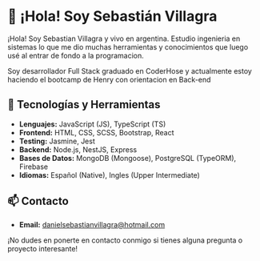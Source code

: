 # 👋 ¡Hola! Soy Sebastián Villagra

¡Hola! Soy Sebastian Villagra y vivo en argentina. Estudio ingenieria en sistemas lo que me dio muchas herramientas y conocimientos que luego usé al entrar de fondo a la programacion.

Soy desarrollador Full Stack graduado en CoderHose y actualmente estoy haciendo el bootcamp de Henry con orientacion en Back-end

## 🚀 Tecnologías y Herramientas

- **Lenguajes:** JavaScript (JS), TypeScript (TS)
- **Frontend:** HTML, CSS, SCSS, Bootstrap, React
- **Testing:** Jasmine, Jest
- **Backend:** Node.js, NestJS, Express
- **Bases de Datos:** MongoDB (Mongoose), PostgreSQL (TypeORM), Firebase
- **Idiomas:** Español (Native), Ingles (Upper Intermediate)

## 📫 Contacto

- **Email:** danielsebastianvillagra@hotmail.com

¡No dudes en ponerte en contacto conmigo si tienes alguna pregunta o proyecto interesante!
